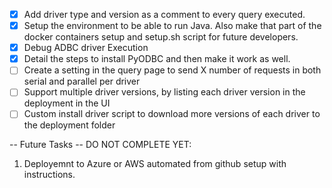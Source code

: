 - [x] Add driver type and version as a comment to every query executed.
- [x] Setup the environment to be able to run Java. Also make that part of the docker containers setup and setup.sh script for future developers.
- [x] Debug ADBC driver Execution
- [x] Detail the steps to install PyODBC and then make it work as well.
- [ ] Create a setting in the query page to send X number of requests in both serial and parallel per driver
- [ ] Support multiple driver versions, by listing each driver version in the deployment in the UI
- [ ] Custom install driver script to download more versions of each driver to the deployment folder

-- Future Tasks -- DO NOT COMPLETE YET:
1. Deployemnt to Azure or AWS automated from github setup with instructions.